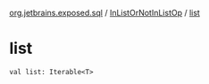[org.jetbrains.exposed.sql](../index.md) / [InListOrNotInListOp](index.md) / [list](.)

# list

`val list: Iterable<T>`